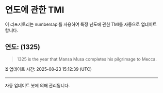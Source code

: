 
# 연도에 관한 TMI

이 리포지토리는 numbersapi를 사용하여 특정 년도에 관한 TMI를 자동으로 업데이트합니다.

## 연도: (1325)
> 1325 is the year that Mansa Musa completes his pilgrimage to Mecca.

⏳ 업데이트 시간: 2025-08-23 15:12:39 (UTC)

---
자동 업데이트 봇에 의해 관리됩니다.
